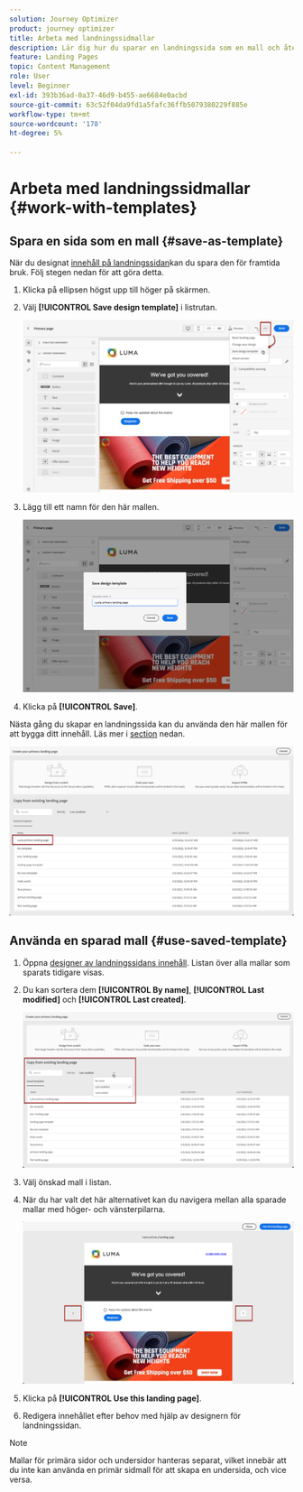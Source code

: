 ```yaml
---
solution: Journey Optimizer
product: journey optimizer
title: Arbeta med landningssidmallar
description: Lär dig hur du sparar en landningssida som en mall och återanvänder den i Journey Optimizer
feature: Landing Pages
topic: Content Management
role: User
level: Beginner
exl-id: 393b36ad-0a37-46d9-b455-ae6684e0acbd
source-git-commit: 63c52f04da9fd1a5fafc36ffb5079380229f885e
workflow-type: tm+mt
source-wordcount: '178'
ht-degree: 5%

---
```


# Arbeta med landningssidmallar {#work-with-templates}

## Spara en sida som en mall {#save-as-template}

När du designat [innehåll på landningssidan](lp-content.md)kan du spara den för framtida bruk. Följ stegen nedan för att göra detta.

1. Klicka på ellipsen högst upp till höger på skärmen.

1. Välj **[!UICONTROL Save design template]** i listrutan.

   ![](assets/lp_designer-save-template.png)

1. Lägg till ett namn för den här mallen.

   ![](assets/lp_designer-template-name.png)

1. Klicka på **[!UICONTROL Save]**.

Nästa gång du skapar en landningssida kan du använda den här mallen för att bygga ditt innehåll. Läs mer i [section](#use-saved-template) nedan.

![](assets/lp_designer-saved-template.png)

## Använda en sparad mall {#use-saved-template}

1. Öppna [designer av landningssidans innehåll](design-lp.md). Listan över alla mallar som sparats tidigare visas.

1. Du kan sortera dem **[!UICONTROL By name]**, **[!UICONTROL Last modified]** och **[!UICONTROL Last created]**.

   ![](assets/lp_designer-saved-templates.png)

1. Välj önskad mall i listan.

1. När du har valt det här alternativet kan du navigera mellan alla sparade mallar med höger- och vänsterpilarna.

   ![](assets/lp_designer-saved-templates-navigate.png)

1. Klicka på **[!UICONTROL Use this landing page]**.

1. Redigera innehållet efter behov med hjälp av designern för landningssidan.

>[!NOTE]
>
>Mallar för primära sidor och undersidor hanteras separat, vilket innebär att du inte kan använda en primär sidmall för att skapa en undersida, och vice versa.
